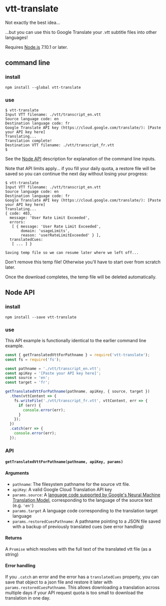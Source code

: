# vtt-translate

Not exactly the best idea...

...but you can use this to Google Translate your .vtt subtitle files into other languages!

Requires [Node.js](https://nodejs.org) 7.10.1 or later.

## command line

### install

```console
npm install --global vtt-translate
```

### use

```console
$ vtt-translate 
Input VTT filename: ./vtt/transcript_en.vtt
Source language code: en
Destination language code: fr
Google Translate API key (https://cloud.google.com/translate/): [Paste your API key here]
Translating...
Translation complete!
Destination VTT filename: ./vtt/transcript_fr.vtt
$
```
See the [Node API](#node-api) description for explanation of the command line inputs.

Note that API limits apply... if you fill your daily quota, a restore file will be saved so you can continue the next day without losing your progress:

```console
$ vtt-translate 
Input VTT filename: ./vtt/transcript_en.vtt
Source language code: en
Destination language code: fr
Google Translate API key (https://cloud.google.com/translate/): [Paste your API key here]
Translating...
{ code: 403,
  message: 'User Rate Limit Exceeded',
  errors: 
   [ { message: 'User Rate Limit Exceeded',
       domain: 'usageLimits',
       reason: 'userRateLimitExceeded' } ],
  translatedCues: 
   [ ... ] }

Saving temp file so we can resume later where we left off...
```

Don't remove this temp file! Otherwise you'll have to start over from scratch later.

Once the download completes, the temp file will be deleted automatically.

## Node API

### install

```console
npm install --save vtt-translate
```

### use

This API example is functionally identical to the earlier command line example.

```js
const { getTranslatedVttForPathname } = require('vtt-translate');
const fs = require('fs');

const pathname = './vtt/transcript_en.vtt';
const apiKey = '[Paste your API key here]';
const source = 'en';
const target = 'fr';

getTranslatedVttForPathname(pathname, apiKey, { source, target })
  .then(vttContent => {
    fs.writeFile('./vtt/transcript_fr.vtt', vttContent, err => {
      if (err) {
        console.error(err);
      }
    });
  })
  .catch(err => {
    console.error(err);
  });
```

### API

#### `getTranslatedVttForPathname(pathname, apiKey, params)`

#### Arguments
* `pathname`: The filesystem pathname for the source vtt file.
* `apiKey`: A valid Google Cloud Translation API key
* `params.source`: A [language code supported by Google's Neural Machine Translation Model](https://cloud.google.com/translate/docs/languages#languages-nmt), corresponding to the language of the source text (e.g. `'en'`)
* `params.target` A language code corresponding to the translation target language
* `params.restoredCuesPathname`: A pathname pointing to a JSON file saved with a backup of previously translated cues (see error handling)

#### Returns
A `Promise` which resolves with the full text of the translated vtt file (as a string)

#### Error handling
If you `.catch` an error and the error has a `translatedCues` property, you can save that object to a json file and restore it later with `params.restoredCuesPathname`. This allows downloading a translation across multiple days if your API request quota is too small to download the translation in one day.
